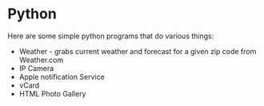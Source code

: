 # Python

Here are some simple python programs that do various things:

* Weather - grabs current weather and forecast for a given zip code from Weather.com
* IP Camera
* Apple notification Service
* vCard
* HTML Photo Gallery
